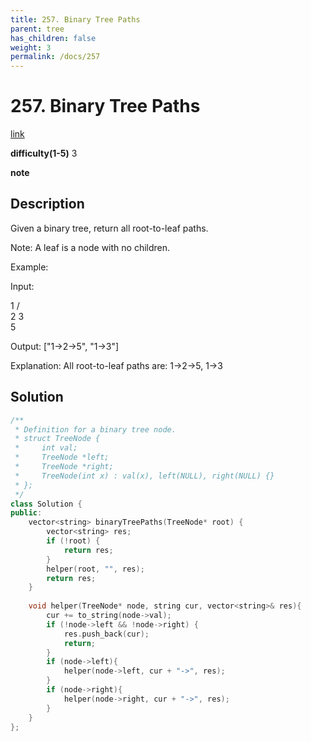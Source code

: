 ```yaml
---
title: 257. Binary Tree Paths
parent: tree
has_children: false
weight: 3
permalink: /docs/257
---
```

# 257. Binary Tree Paths
[link](https://leetcode.com/problems/binary-tree-paths/)

**difficulty(1-5)**
3

**note**

## Description
Given a binary tree, return all root-to-leaf paths.

Note: A leaf is a node with no children.

Example:

Input:

   1
 /   \
2     3
 \
  5

Output: ["1->2->5", "1->3"]

Explanation: All root-to-leaf paths are: 1->2->5, 1->3

## Solution
```c++
/**
 * Definition for a binary tree node.
 * struct TreeNode {
 *     int val;
 *     TreeNode *left;
 *     TreeNode *right;
 *     TreeNode(int x) : val(x), left(NULL), right(NULL) {}
 * };
 */
class Solution {
public:
    vector<string> binaryTreePaths(TreeNode* root) {
        vector<string> res;
        if (!root) {
            return res;
        }
        helper(root, "", res);
        return res;
    }
    
    void helper(TreeNode* node, string cur, vector<string>& res){
        cur += to_string(node->val);
        if (!node->left && !node->right) {
            res.push_back(cur);
            return;
        }
        if (node->left){
            helper(node->left, cur + "->", res);
        }
        if (node->right){
            helper(node->right, cur + "->", res);
        }
    }
};
```